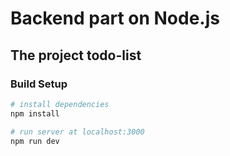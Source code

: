 # Backend part on Node.js

## The project todo-list

### Build Setup
``` bash
# install dependencies
npm install

# run server at localhost:3000
npm run dev
